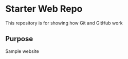 # Starter Web Repo

This repository is for showing how Git and GitHub work

## Purpose

Sample website
